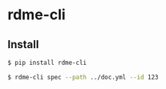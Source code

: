 # rdme-cli

## Install

```bash
$ pip install rdme-cli
```

```bash
$ rdme-cli spec --path ../doc.yml --id 123
```
